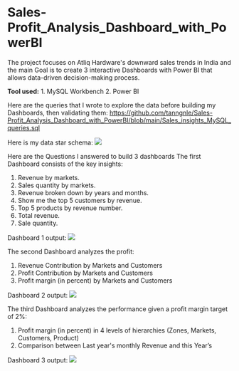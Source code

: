 # Sales-Profit_Analysis_Dashboard_with_PowerBI
The project focuses on Atliq Hardware's downward sales trends in India and the main Goal is to create 3 interactive Dashboards with Power BI that allows data-driven decision-making process.

**Tool used:** 1. MySQL Workbench   2. Power BI

Here are the queries that I wrote to explore the data before building my Dashboards, then validating them: https://github.com/tanngnle/Sales-Profit_Analysis_Dashboard_with_PowerBI/blob/main/Sales_insights_MySQL_queries.sql

Here is my data star schema: <img src="https://github.com/tanngnle/Sales-Profit_Analysis_Dashboard_with_PowerBI/blob/main/Data%20Star%20Schema.png"> 

Here are the Questions I answered to build 3 dashboards 
The first Dashboard consists of the key insights:
1. Revenue by markets.
2. Sales quantity by markets.
3. Revenue broken down by years and months.
4. Show me the top 5 customers by revenue.
5. Top 5 products by revenue number.
6. Total revenue.
7. Sale quantity.

Dashboard 1 output: <img src="https://github.com/tanngnle/Sales-Profit_Analysis_Dashboard_with_PowerBI/blob/main/Dashboard%201%20Key%20Insights.png"> 

The second Dashboard analyzes the profit:
1. Revenue Contribution by Markets and Customers
2. Profit Contribution by Markets and Customers
3. Profit margin (in percent) by Markets and Customers

Dashboard 2 output: <img src="https://github.com/tanngnle/Sales-Profit_Analysis_Dashboard_with_PowerBI/blob/main/Dashboard%202%20Profit%20Analysis.png"> 

The third Dashboard analyzes the performance given a profit margin target of 2%:
1. Profit margin (in percent) in 4 levels of hierarchies (Zones, Markets, Customers, Product)
2. Comparison between Last year's monthly Revenue and this Year’s

Dashboard 3 output: <img src="https://github.com/tanngnle/Sales-Profit_Analysis_Dashboard_with_PowerBI/blob/main/Dashboard%203%20Performance%20Insights.jpg"> 

